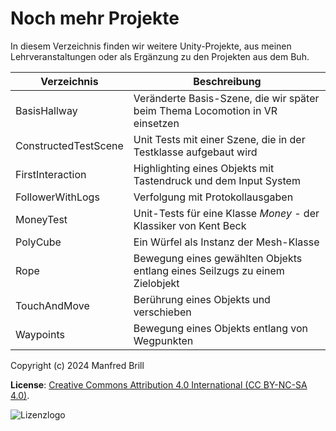 # Noch mehr Projekte

In diesem Verzeichnis finden wir weitere Unity-Projekte, aus meinen
Lehrveranstaltungen oder als Ergänzung zu den Projekten aus dem Buh.


| Verzeichnis          | Beschreibung    |
| -------------        | ---------- | 
| BasisHallway         | Veränderte Basis-Szene, die wir später beim Thema Locomotion in VR einsetzen |
| ConstructedTestScene | Unit Tests mit einer Szene, die in der Testklasse aufgebaut wird             |
| FirstInteraction     | Highlighting eines Objekts mit Tastendruck und dem Input System              |
| FollowerWithLogs     | Verfolgung mit Protokollausgaben                                             |       
| MoneyTest            | Unit-Tests für eine Klasse *Money* - der Klassiker von Kent Beck             |
| PolyCube             | Ein Würfel als Instanz der Mesh-Klasse                                       |
| Rope                 | Bewegung eines gewählten Objekts entlang eines Seilzugs zu einem Zielobjekt  |
| TouchAndMove         | Berührung eines Objekts und verschieben                                      |
| Waypoints            | Bewegung eines Objekts entlang von Wegpunkten                                |


Copyright (c) 2024 Manfred Brill

**License**: [Creative Commons Attribution 4.0 International (CC BY-NC-SA 4.0)](https://creativecommons.org/licenses/by-nc-sa/4.0/).  

![Lizenzlogo](https://licensebuttons.net/l/by-nc-sa/3.0/de/88x31.png)
